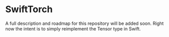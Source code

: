 # SwiftTorch

A full description and roadmap for this repository will be added soon. Right now the intent is to simply reimplement the Tensor type in Swift.
